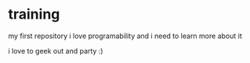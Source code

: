 # training
my first repository 
i love programability and i need to learn more about it 

i love to geek out and party :) 